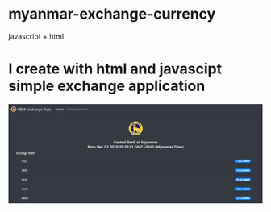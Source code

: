 # myanmar-exchange-currency
javascript + html
# I create with html and javascipt simple exchange application
![Demo](https://github.com/Trion/myanmar-exchange-currency/blob/master/dem%20o.png)
